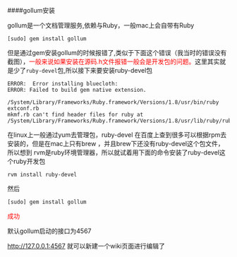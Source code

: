 ####gollum安装

gollum是一个文档管理服务,依赖与Ruby，一般mac上会自带有Ruby

```
[sudo] gem install gollum
```

但是通过gem安装gollum的时候报错了,类似于下面这个错误（我当时的错误没有截图），<font color='red'>一般来说如果安装在源码.h文件报错一般会是开发包的问题。</font>这里其实就是少了`ruby-devel`包,所以接下来要安装ruby-devel包

```shell
ERROR:  Error installing bluecloth:
ERROR: Failed to build gem native extension.
 
/System/Library/Frameworks/Ruby.framework/Versions/1.8/usr/bin/ruby
extconf.rb
mkmf.rb can't find header files for ruby at
/System/Library/Frameworks/Ruby.framework/Versions/1.8/usr/lib/ruby/ruby.h

```

在linux上一般通过yum去管理包，ruby-devel 在百度上查到很多可以根据rpm去安装的，但是在mac上只有brew ，并且brew下还没有ruby-devel这个包文件，所以想到 rvm是ruby环境管理器，所以就试着用下面的命令安装了ruby-devel这个ruby开发包

```
rvm install ruby-devel
```

然后

```
[sudo] gem install gollum
```

<font color='red'>成功</font>

默认gollum启动的接口为4567

http://127.0.0.1:4567 就可以新建一个wiki页面进行编辑了

